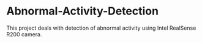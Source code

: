 # Abnormal-Activity-Detection
This project deals with detection of abnormal activity using Intel RealSense R200 camera.
